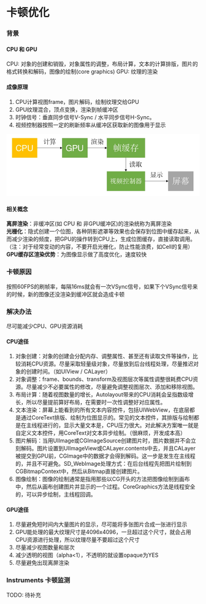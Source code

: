 # 卡顿优化

### 背景
#### CPU 和 GPU
CPU: 对象的创建和销毁，对象属性的调整，布局计算，文本的计算排版，图片的格式转换和解码，图像的绘制(core graphics)
GPU: 纹理的渲染

#### 成像原理
1. CPU计算视图frame，图片解码，绘制纹理交给GPU
2. GPU纹理混合，顶点变换，渲染到帧缓冲区
3. 时钟信号：垂直同步信号V-Sync / 水平同步信号H-Sync。
4. 视频控制器按照一定的刷新频率从缓冲区获取新的图像用于显示

![成像原理](media/16456699627636.jpg)

#### 相关概念
**离屏渲染**：非缓冲区(如 CPU 和 非GPU缓冲区)的渲染统称为离屏渲染</br>
**光栅化**：隐式创建一个位图，各种阴影遮罩等效果也会保存到位图中缓存起来，从而减少渲染的频度，把GPU的操作转到CPU上，生成位图缓存，直接读取调用。（注：对于经常变动的内容，不要开启光栅化，防止性能浪费，如Cell的复用）</br>
**GPU缓存区渲染优势**：为图像显示做了高度优化，速度较快</br>

### 卡顿原因
按照60FPS的刷帧率，每隔16ms就会有一次VSync信号，如果下个VSync信号来的时候，新的图像还没渲染到缓冲区就会造成卡顿

### 解决办法
尽可能减少CPU、GPU资源消耗

#### CPU途径
1. 对象创建：对象的创建会分配内存、调整属性、甚至还有读取文件等操作，比较消耗CPU资源。尽量采取轻量级对象，尽量放到后台线程处理，尽量推迟对象的创建时间。（如UIView / CALayer）
2. 对象调整：frame、bounds、transform及视图层次等属性调整很耗费CPU资源。尽量减少不必要属性的修改，尽量避免调整视图层次、添加和移除视图。
3. 布局计算：随着视图数量的增长，Autolayout带来的CPU消耗会呈指数级增长，所以尽量提前算好布局，在需要时一次性调整好对应属性。
4. 文本渲染：屏幕上能看到的所有文本内容控件，包括UIWebView，在底层都是通过CoreText排版、绘制为位图显示的。常见的文本控件，其排版与绘制都是在主线程进行的，显示大量文本是，CPU压力很大。对此解决方案唯一就是自定义文本控件，用CoreText对文本异步绘制。（很麻烦，开发成本高）
5. 图片解码：当用UIImage或CGImageSource创建图片时，图片数据并不会立刻解码。图片设置到UIImageView或CALayer.contents中去，并且CALayer被提交到GPU前，CGImage中的数据才会得到解码。这一步是发生在主线程的，并且不可避免。SD_WebImage处理方式：在后台线程先把图片绘制到CGBitmapContext中，然后从Bitmap直接创建图片。
6. 图像绘制：图像的绘制通常是指用那些以CG开头的方法把图像绘制到画布中，然后从画布创建图片并显示的一个过程。CoreGraphics方法是线程安全的，可以异步绘制，主线程回调。

#### GPU途径
1. 尽量避免短时间内大量图片的显示，尽可能将多张图片合成一张进行显示
2. GPU能处理的最大纹理尺寸是4096x4096，一旦超过这个尺寸，就会占用CPU资源进行处理，所以纹理尽量不要超过这个尺寸
3. 尽量减少视图数量和层次
4. 减少透明的视图（alpha<1），不透明的就设置opaque为YES
5. 尽量避免出现离屏渲染
 
### Instruments 卡顿监测
TODO: 待补充
